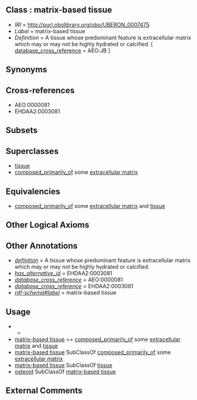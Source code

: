 
## Class : matrix-based tissue

 * *IRI* = http://purl.obolibrary.org/obo/UBERON_0007475
 * *Label* = matrix-based tissue
 * *Definition* = A tissue whose predominant feature is extracellular matrix which may or may not be highly hydrated or calcified. [ [database_cross_reference](../../ef/oboInOwl#hasDbXref.md) = AEO:JB ]

## Synonyms


## Cross-references

 * AEO:0000081
 * EHDAA2:0003081

## Subsets


## Superclasses

 * [tissue](../../UBERON/79/UBERON_0000479.md)
 * [composed_primarily_of](../../RO/73/RO_0002473.md) some [extracellular matrix](../../GO/12/GO_0031012.md)

## Equivalencies

 * [composed_primarily_of](../../RO/73/RO_0002473.md) some [extracellular matrix](../../GO/12/GO_0031012.md) and [tissue](../../UBERON/79/UBERON_0000479.md)

## Other Logical Axioms


## Other Annotations

 * *[definition](../../IAO/15/IAO_0000115.md)* = A tissue whose predominant feature is extracellular matrix which may or may not be highly hydrated or calcified.
 * *[has_alternative_id](../../Id/oboInOwl#hasAlternativeId.md)* = EHDAA2:0003081
 * *[database_cross_reference](../../ef/oboInOwl#hasDbXref.md)* = AEO:0000081
 * *[database_cross_reference](../../ef/oboInOwl#hasDbXref.md)* = EHDAA2:0003081
 * *[rdf-schema#label](../../el/rdf-schema#label.md)* = matrix-based tissue

## Usage

 * -
 * [matrix-based tissue](../../UBERON/75/UBERON_0007475.md) == [composed_primarily_of](../../RO/73/RO_0002473.md) some [extracellular matrix](../../GO/12/GO_0031012.md) and [tissue](../../UBERON/79/UBERON_0000479.md)
 * [matrix-based tissue](../../UBERON/75/UBERON_0007475.md) SubClassOf [composed_primarily_of](../../RO/73/RO_0002473.md) some [extracellular matrix](../../GO/12/GO_0031012.md)
 * [matrix-based tissue](../../UBERON/75/UBERON_0007475.md) SubClassOf [tissue](../../UBERON/79/UBERON_0000479.md)
 * [osteoid](../../UBERON/83/UBERON_0008883.md) SubClassOf [matrix-based tissue](../../UBERON/75/UBERON_0007475.md)

## External Comments

